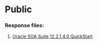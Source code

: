 # Public

### Response files:
1. [Oracle SOA Suite 12.2.1.4.0 QuickStart](https://github.com/orcl-acs-demo/pub/blob/main/oracle-soa-suite-12-2-1-4-0-quickstart.txt)
